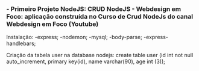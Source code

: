 ### - Primeiro Projeto NodeJS: CRUD NodeJS - Webdesign em Foco: aplicação construída no Curso de Crud NodeJs do canal Webdesign em Foco (Youtube)

Instalação:
-express;
-nodemon;
-mysql;
-body-parse;
-express-handlebars;

Criação da tabela user na database nodejs:
create table user (id int not null auto_increment, primary key(id), name varchar(90), age int (3));
